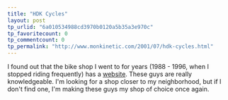 ```yaml
---
title: "HDK Cycles"
layout: post
tp_urlid: "6a010534988cd3970b0120a5b35a3e970c"
tp_favoritecount: 0
tp_commentcount: 0
tp_permalink: "http://www.monkinetic.com/2001/07/hdk-cycles.html"
---
```

I found out that the bike shop I went to for years (1988 - 1996, when I stopped riding frequently) has a <a href="http://www.hdkcycles.com/">website</a>. These guys are really knowledgeable. I&#39;m looking for a shop closer to my neighborhood, but if I don&#39;t find one, I&#39;m making these guys my shop of choice once again.
